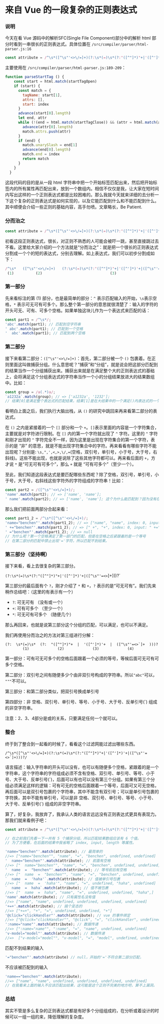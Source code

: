 # 来自 Vue 的一段复杂的正则表达式

### 说明

今天在看 Vue 源码中的解析SFC(Single File Component)部分中的解析 html 部分时看到一串很长的正则表达式。具体位置在 `/src/compiler/parser/html-parser.js:16` 

```js
const attribute = /^\s*([^\s"'<>\/=]+)(?:\s*(=)\s*(?:"([^"]*)"+|'([^']*)'+|([^\s"'=<>`]+)))?/
```

主要使用在 `/src/compiler/parser/html-parser.js:189-209`：

```js
function parseStartTag () {
    const start = html.match(startTagOpen)
    if (start) {
      const match = {
        tagName: start[1],
        attrs: [],
        start: index
      }
      advance(start[0].length)
      let end, attr
      while (!(end = html.match(startTagClose)) && (attr = html.match(attribute))) {
        advance(attr[0].length)
        match.attrs.push(attr)
      }
      if (end) {
        match.unarySlash = end[1]
        advance(end[0].length)
        match.end = index
        return match
      }
    }
  }
```

这段代码的目的是从一段 html 字符串中把一个开始标签匹配出来，然后把开始标签内的所有属性再匹配出来，放到一个数组内。相信不仅仅是我，让大家在短时间内写出这样的一个正则表达式都是比较困难的。那么我就今天就来详细的去分析一下这个复杂的正则表达式是如何实现的，以及它能匹配到什么和不能匹配到什么。其中顺便会介绍一些正则的基础内容，高手勿喷。文章略长，Be Patient.

### 分而治之

```js
const attribute = /^\s*([^\s"'<>\/=]+)(?:\s*(=)\s*(?:"([^"]*)"+|'([^']*)'+|([^\s"'=<>`]+)))?/
```

初看这段正则表达式，很长，对正则不熟悉的人可能会被吓一跳，甚至直接跳过去不看。这里给大家介绍的一个方法就是“分而治之”：就是把一个很长的正则表达式分割成一个个的短的表达式，分别去理解。如上表达式，我们可以初步分割成如下：

```js
/^\s*   ([^\s"'<>\/=]+)   (?:\s*(=)\s*(?:"([^"]*)"+|'([^']*)'+|([^\s"'=<>`]+)))?/
 (1)          (2)                               (3)
```

### 第一部分

先来看标注的第 (1) 部分，也是最简单的部分：`^` 表示匹配输入的开始，`\s`表示空格，`*` 表示可无可有可多个。那么整个第一部分的意思就很清楚了：输入的字符的开头可无、可有、可多个空格。如果单独这块儿作为一个表达式来匹配的话：

```js
const part1 = /^\s*/;
'abc'.match(part1); // 匹配到空字符串
' abc'.match(part1); // 匹配到一个空格
'  abc'.match(part1); // 匹配到两个空格
```

### 第二部分

接下来看第二部分：`([^\s"'<>\/=]+)`：首先，第二部分被一个 `()` 包裹着。在正则里面这叫做捕获分组。什么意思呢？“捕获”和“分组”，就是说会把这部分匹配到的结果当作一个分组捕获出来。捕获出来就是在满足整个大的正则表达式的基础上，会将满足这个分组表达式的字符串当作一个小的分组结果放进大的结果数组中。比如：

```js
const group = /a(.*)a/;
`a1232a`.match(group); // => ['a1232a', '1232'];
// 结果[0]是满足整个表达式的匹配结果，结果[1]是在大结果中的一个满足()内表达式的一个小的结果分组
```

看明白上面之后，我们执行大脑出栈，从 `()` 的研究中跳回来再来看第二部分的表达式。

在 `()` 之内是紧接着的一个 `[]` 部分和一个 `+`。`[]`表示里面的内容是一个字符集合，主要就是对字符进行限制。在 `[]` 内的第一个字符就出现了 `^` 字符。这里的 `^` 字符和刚才出现的 `^` 字符完全不一样，因为这里是出现在字符集合的第一个字符，表示的是 “非” 的意思，就是不能出现字符集合中的字符。再来看看有哪些字符不能出现呢？分别是: `\s,",',<,>,\/,=`(空格，双引号，单引号，小于号，大于号，右斜线)。这些不能出现，也就是说除了这些其他字符都可以。再来看后面的 `+`，方才说 `*` 是“可无可有可多个”，那么 `+` 就是 “可有可多个”（至少一个）。

至此，我们知道这段表达式是要匹配哪些东西呢？除了空格，双引号，单引号，小于号，大于号，右斜线这些字符外的字符组成的字符串！比如：

```js
const part2 = /([^\s"'<>\/=]+)/;
'name'.match(part2); // => ['name', 'name'];
' name'.match(part2); // => ['name', 'name']; 这个为什么能匹配到？因为没有在正则表达式的前面加 '^'限制。
```

那么我们把前面两部分合起来看：

```js
const part1_2 = /^\s*([^\s"'<>\/=]+)/;
'name="benchen"'.match(part1_2); // => ["name", "name", index: 0, input: "name="benchen""]
' +="benchen"'.match(part1_2); // => [" +", "+", index: 0, input: " +="benchen""]
' ="benchen"'.match(part1_2); // => null  
// 为什么呢？第一个空格满足了第一部门的匹配，但是在空格之后紧跟着的是一个等号
// 在第二部分的匹配中禁止出现'='字符，所以匹配不到结果。
```

### 第三部分（坚持啊）

接下来看，看上去很复杂的第三部分。

`(?:\s*(=)\s*(?:"([^"]*)"+|'([^']*)'+|([^\s"'=<>`]+)))?`

第三部分的最后面有个 `?`，刚才介绍了 `*` 和 `+`，`?` 表示的是“可无可有”。我们先来稍作总结吧：（这里的有表示有一个）

- `?`: 可无可有 （没有或一个）
- `+`: 可有可多个 （至少一个）
- `*`: 可无可有可多个 （随便几个）

那么再回来，也就是说第三部分这个分组的匹配，可以满足，也可以不满足。

我们再使用分而治之的方法对第三组进行分解：

```
(?:  \s*(=)\s*  (?:  "([^"]*)"+  |  '([^']*)'+  |  ([^\s"'=<>`]+  )))?
        (1)             (2)             (3)             (4)
```

第一部分：可有可无可多个的空格后面跟着一个必须的等号，等候后面可无可有可多个空格。

第二部分：双引号之间有随便多少个由非双引号构成的字符串。所以`"abc"`可以， `"""`不可以。

第三部分：和第二部分类似，把双引号换成单引号

第四部分：非 空格、双引号、单引号、等号、小于号、大于号、反单引号(`) 组成的非空字符串。

注意：2、3、4部分是或的关系，只要满足任何一个就可以。

### 整合

终于到了整合到一起看的时候了，看看这个过滤网能过滤出哪些东西。

```
/^\s*([^\s"'<>\/=]+)(?:\s*(=)\s*(?:"([^"]*)"+|'([^']*)'+|([^\s"'=<>`]+)))?/
```

语言描述：输入字符串的开头可以没有，也可以有随便多个空格，紧跟着的是一个字符串，这个字符串的字符组成必须不含有空格、双引号、单引号、等号、小于号、大于号、反单引号(\`)，后面可以有也可以没有第三个分组。如果有第三个分组必须满足这样的逻辑：可有可无的空格后面跟着一个等号，后面可又可无空格，再后面可以是双引号包裹的个字符串，其中不能含有双引号；可以是单引号包裹的字符换，其中不能有单引号，可以是非 空格、双引号、单引号、等号、小于号、大于号、反单引号(\`) 组成的非空字符串。

算了，好复杂，我放弃了，我承认人类的语言远远没有正则表达式更具有表现力。那我们就来看例子吧：

```js
const attribute = /^\s*([^\s"'<>\/=]+)(?:\s*(=)\s*(?:"([^"]*)"+|'([^']*)'+|([^\s"'=<>`]+)))?/

// 在之前我们先看一下一共有 5 个捕获分组，所以匹配结果数组应该有 6 个值。
// 为了方便看，在后面的结果中我省略了 index, input, length 等属性。

'name="benchen"'.match(attribute); // 最简单的
//=> ["name="benchen"", "name", "=", "benchen", undefined, undefined]
'  name="benchen"'.match(attribute); // 前面有空格
//=> ["  name="benchen"", "name", "=", "benchen", undefined, undefined]
'  name  =  "benchen"'.match(attribute); // 等号前后有空格
//=> ["  name  =  "benchen"", "name", "=", "benchen", undefined, undefined]
`  name  =  'haha'`.match(attribute); // 值被单引号包裹
//=> ["  name  =  'haha'", "name", "=", undefined, "haha", undefined]
`  name  =  haha`.match(attribute); // 值不被包裹
//=> ["  name  =  haha", "name", "=", undefined, undefined, "haha",]
'name'.match(attribute); // 只有属性名没有值
//=> ["name", "name", undefined, undefined, undefined, undefined]
'+=+'.match(attribute); // 搞个变态的
//=> ["+=+", "+", "=", undefined, undefined, "+"]
'@click="clickHandler"'.match(attribute); // vue 的事件绑定
//=> ["@click="clickHandler"", "@click", "=", "clickHandler", undefined, undefined]
':name="name"'.match(attribute); // 数据传递
//=> [":name="name"", ":name", "=", "name", undefined, undefined]
'v-model="model"'.match(attribute); // 数据传递
//=>  ["v-model="model"", "v-model", "=", "model", undefined, undefined]
```

匹配不到结果的输入

```js
'="benchen"'.match(attribute) // null，开始的'='不符合第二部分匹配，
```

不应该被匹配到的输入

```js
'name=="benchen"'.match(attribute);
//=> ["name", "name", undefined, undefined, undefined, undefined]
// 在我看来上面的输入不应该匹配出结果，这可能是这个正则不完美的地方吧，算不上漏洞。
```

### 总结

其实不管是多么复杂的正则表达式都是有好多个分组组成的，在分析或着设计的时候可以一组一组的来，降低理解的复杂度。




